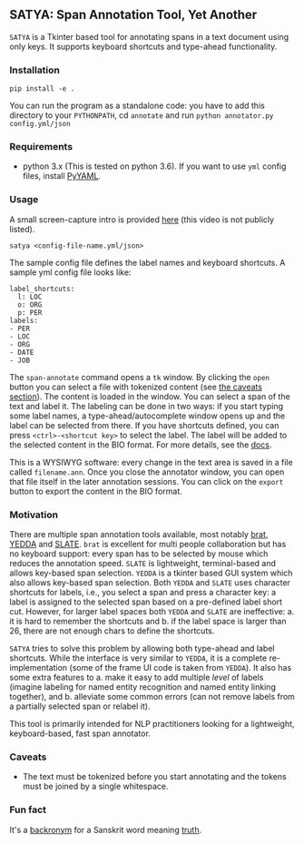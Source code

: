 ## SATYA: Span Annotation Tool, Yet Another

`SATYA` is a Tkinter based tool for annotating spans in a text document using only keys. It supports keyboard shortcuts and type-ahead functionality. 

### Installation

```
pip install -e .
```
You can run the program as a standalone code: you have to add this directory to your `PYTHONPATH`, cd `annotate` and run `python annotator.py config.yml/json`

### Requirements

-  python 3.x (This is tested on python 3.6). If you want to use `yml` config files, install [PyYAML](https://pypi.org/project/PyYAML/).

### Usage

A small screen-capture intro is provided [here](https://youtu.be/50y_7i4x8u4) (this video is not publicly listed).

```
satya <config-file-name.yml/json>
```


The sample config file defines the label names and keyboard shortcuts. A sample yml config file looks like:

```
label_shortcuts:
  l: LOC
  o: ORG
  p: PER
labels:
- PER
- LOC
- ORG
- DATE
- JOB  
```

The `span-annotate` command opens a `tk` window. By clicking the `open` button you can select a file with tokenized content (see [the caveats section](#caveats)). The content is loaded in the window. You can select a span of the text and label it. The labeling can be done in two ways: if you start typing some label names, a type-ahead/autocomplete window opens up and the label can be selected from there. If you have shortcuts defined, you can press `<ctrl>-<shortcut key>` to select the label. The label will be added to the selected content in the BIO format. For more details, see the [docs](docs/README.md).

This is a WYSIWYG software: every change in the text area is saved in a file called `filename.ann`. Once you close the annotator window, you can open that file itself in the later annotation sessions. You can click on the `export` button
to export the content in the BIO format. 
 
### Motivation

There are multiple span annotation tools available, most notably [brat](https://brat.nlplab.org), [YEDDA](https://github.com/jiesutd/YEDDA) and [SLATE](http://jkk.name/slate/). `brat` is excellent for multi people collaboration but has no keyboard support: every span has to be selected by mouse which reduces the annotation speed. `SLATE` is lightweight, terminal-based and allows key-based span selection. `YEDDA` is a tkinter based GUI system which also allows key-based span selection. Both `YEDDA` and `SLATE` uses character shortcuts for labels, i.e., you select a span and press a character key: a label is assigned to the selected span based on a pre-defined label short cut. However, for larger label spaces both `YEDDA` and `SLATE` are ineffective: a. it is hard to remember the shortcuts and b. if the label space is larger than 26, there are not enough chars to define the shortcuts.

`SATYA` tries to solve this problem by allowing both type-ahead and label shortcuts. While the interface is very similar to `YEDDA`, it is a complete re-implementation (some of the frame UI code is taken from `YEDDA`). It also has some extra features to a. make it easy to add multiple _level_ of labels (imagine labeling for named entity recognition and named entity linking together), and b. alleviate some common errors (can not remove labels from a partially selected span or relabel it). 

This tool is primarily intended for NLP practitioners looking for a lightweight, keyboard-based, fast span annotator.
  
### Caveats                                      

-  The text must be tokenized before you start annotating and the tokens must be joined by a single whitespace.

### Fun fact
It's a [backronym](https://en.wikipedia.org/wiki/Backronym) for a Sanskrit word meaning [truth](https://en.wikipedia.org/wiki/Satya). 
